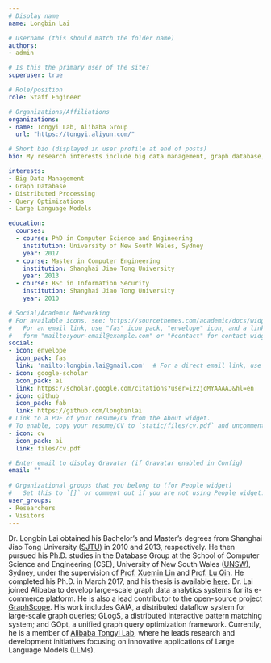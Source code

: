 ```yaml
---
# Display name
name: Longbin Lai

# Username (this should match the folder name)
authors:
- admin

# Is this the primary user of the site?
superuser: true

# Role/position
role: Staff Engineer

# Organizations/Affiliations
organizations:
- name: Tongyi Lab, Alibaba Group
  url: "https://tongyi.aliyun.com/"

# Short bio (displayed in user profile at end of posts)
bio: My research interests include big data management, graph database, distributed processing, query optimizations and innovative applications of Large Language Models (LLMs).

interests:
- Big Data Management
- Graph Database
- Distributed Processing
- Query Optimizations
- Large Language Models

education:
  courses:
  - course: PhD in Computer Science and Engineering
    institution: University of New South Wales, Sydney
    year: 2017
  - course: Master in Computer Engineering
    institution: Shanghai Jiao Tong University
    year: 2013
  - course: BSc in Information Security
    institution: Shanghai Jiao Tong University
    year: 2010

# Social/Academic Networking
# For available icons, see: https://sourcethemes.com/academic/docs/widgets/#icons
#   For an email link, use "fas" icon pack, "envelope" icon, and a link in the
#   form "mailto:your-email@example.com" or "#contact" for contact widget.
social:
- icon: envelope
  icon_pack: fas
  link: 'mailto:longbin.lai@gmail.com'  # For a direct email link, use "mailto:test@example.org".
- icon: google-scholar
  icon_pack: ai
  link: https://scholar.google.com/citations?user=iz2jcMYAAAAJ&hl=en
- icon: github
  icon_pack: fab
  link: https://github.com/longbinlai
# Link to a PDF of your resume/CV from the About widget.
# To enable, copy your resume/CV to `static/files/cv.pdf` and uncomment the lines below.  
- icon: cv
  icon_pack: ai
  link: files/cv.pdf

# Enter email to display Gravatar (if Gravatar enabled in Config)
email: ""
  
# Organizational groups that you belong to (for People widget)
#   Set this to `[]` or comment out if you are not using People widget.  
user_groups:
- Researchers
- Visitors
---
```


Dr. Longbin Lai obtained his Bachelor’s and Master’s degrees from Shanghai Jiao Tong University ([SJTU](http://www.sjtu.edu.cn)) in 2010 and 2013, respectively. He then pursued his Ph.D. studies in the Database Group at the School of Computer Science and Engineering (CSE), University of New South Wales ([UNSW](https://www.unsw.edu.au/)), Sydney, under the supervision of [Prof. Xuemin Lin](https://www.acem.sjtu.edu.cn/en/faculty/linxuemin.html) and [Prof. Lu Qin](https://www.uts.edu.au/staff/lu.qin). He completed his Ph.D. in March 2017, and his thesis is available [here](http://unsworks.unsw.edu.au/fapi/datastream/unsworks:45376/SOURCE02?view=true).
Dr. Lai joined Alibaba to develop large-scale graph data analytics systems for its e-commerce platform. He is also a lead contributor to the open-source project [GraphScope](https://github.com/alibaba/graphscope). His work includes GAIA, a distributed dataflow system for large-scale graph queries; GLogS, a distributed interactive pattern matching system; and GOpt, a unified graph query optimization framework. Currently, he is a member of [Alibaba Tongyi Lab](https://tongyi.aliyun.com/), where he leads research and development initiatives focusing on innovative applications of Large Language Models (LLMs).

